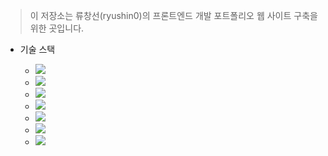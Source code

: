 > 이 저장소는 류창선(ryushin0)의 프론트엔드 개발 포트폴리오 웹 사이트 구축을 위한 곳입니다.

-   기술 스택

    -   <img src="https://img.shields.io/badge/React-61DAFB?style=flat-square&amp;logo=React&amp;logoColor=black">
    -   <img src="https://img.shields.io/badge/Tailwind-06B6D4?style=flat-square&amp;logo=Tailwind&amp;logoColor=white">
    -   <img src="https://img.shields.io/badge/JavaScript-F7DF1E?style=flat-square&amp;logo=JavaScript&amp;logoColor=black">
    -   <img src="https://img.shields.io/badge/Vite-646CFF?style=flat-square&amp;logo=Vite&amp;logoColor=white">
    -   <img src="https://img.shields.io/badge/Redux-764ABC?style=flat-square&amp;logo=Redux&amp;logoColor=white">
    -   <img src="https://img.shields.io/badge/Axios-5A29E4?style=flat-square&amp;logo=Axios&amp;logoColor=white">
    -   <img src="https://img.shields.io/badge/Github-181717?style=flat-square&amp;logo=Github&amp;logoColor=white">
